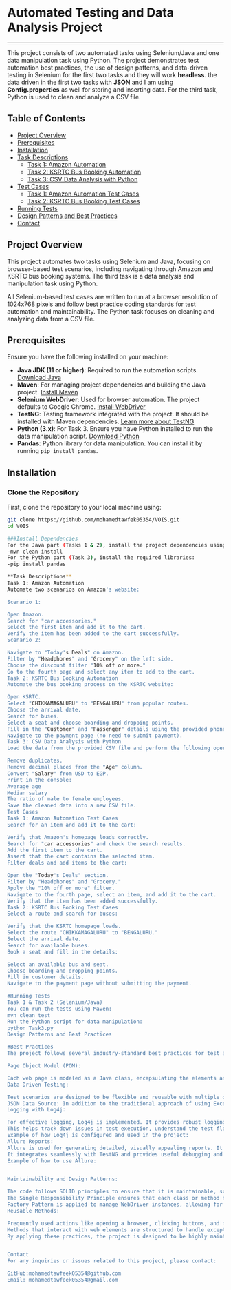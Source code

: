 # Automated Testing and Data Analysis Project
--------------------------------------------
This project consists of two automated tasks using Selenium/Java and one data manipulation task using Python. The project demonstrates test automation best practices, the use of design patterns, and data-driven testing in Selenium for the first two tasks and they will work **headless**. the data driven in the first two tasks with **JSON** and I am using **Config.properties** as well for storing and inserting data. For the third task, Python is used to clean and analyze a CSV file.

## Table of Contents
- [Project Overview](#project-overview)
- [Prerequisites](#prerequisites)
- [Installation](#installation)
- [Task Descriptions](#task-descriptions)
  - [Task 1: Amazon Automation](#task-1-amazon-automation)
  - [Task 2: KSRTC Bus Booking Automation](#task-2-ksrtc-bus-booking-automation)
  - [Task 3: CSV Data Analysis with Python](#task-3-csv-data-analysis-with-python)
- [Test Cases](#test-cases)
  - [Task 1: Amazon Automation Test Cases](#task-1-amazon-automation-test-cases)
  - [Task 2: KSRTC Bus Booking Test Cases](#task-2-ksrtc-bus-booking-test-cases)
- [Running Tests](#running-tests)
- [Design Patterns and Best Practices](#design-patterns-and-best-practices)
- [Contact](#contact)

## Project Overview
This project automates two tasks using Selenium and Java, focusing on browser-based test scenarios, including navigating through Amazon and KSRTC bus booking systems. The third task is a data analysis and manipulation task using Python.

All Selenium-based test cases are written to run at a browser resolution of 1024x768 pixels and follow best practice coding standards for test automation and maintainability. The Python task focuses on cleaning and analyzing data from a CSV file.

## Prerequisites
Ensure you have the following installed on your machine:

- **Java JDK (11 or higher)**: Required to run the automation scripts. [Download Java](https://www.oracle.com/java/technologies/javase-jdk11-downloads.html)
- **Maven**: For managing project dependencies and building the Java project. [Install Maven](https://maven.apache.org/install.html)
- **Selenium WebDriver**: Used for browser automation. The project defaults to Google Chrome. [Install WebDriver](https://www.selenium.dev/documentation/webdriver/getting_started/install_drivers/)
- **TestNG**: Testing framework integrated with the project. It should be installed with Maven dependencies. [Learn more about TestNG](https://testng.org/doc/documentation-main.html)
- **Python (3.x)**: For Task 3. Ensure you have Python installed to run the data manipulation script. [Download Python](https://www.python.org/downloads/)
- **Pandas**: Python library for data manipulation. You can install it by running `pip install pandas`.

## Installation
### Clone the Repository
First, clone the repository to your local machine using:
```bash
git clone https://github.com/mohamedtawfek05354/VOIS.git
cd VOIS

###Install Dependencies
For the Java part (Tasks 1 & 2), install the project dependencies using Maven:
-mvn clean install
For the Python part (Task 3), install the required libraries:
-pip install pandas

**Task Descriptions**
Task 1: Amazon Automation
Automate two scenarios on Amazon's website:

Scenario 1:

Open Amazon.
Search for "car accessories."
Select the first item and add it to the cart.
Verify the item has been added to the cart successfully.
Scenario 2:

Navigate to "Today's Deals" on Amazon.
Filter by "Headphones" and "Grocery" on the left side.
Choose the discount filter "10% off or more."
Go to the fourth page and select any item to add to the cart.
Task 2: KSRTC Bus Booking Automation
Automate the bus booking process on the KSRTC website:

Open KSRTC.
Select "CHIKKAMAGALURU" to "BENGALURU" from popular routes.
Choose the arrival date.
Search for buses.
Select a seat and choose boarding and dropping points.
Fill in the "Customer" and "Passenger" details using the provided phone number 6789125987.
Navigate to the payment page (no need to submit payment).
Task 3: CSV Data Analysis with Python
Load the data from the provided CSV file and perform the following operations:

Remove duplicates.
Remove decimal places from the "Age" column.
Convert "Salary" from USD to EGP.
Print in the console:
Average age
Median salary
The ratio of male to female employees.
Save the cleaned data into a new CSV file.
Test Cases
Task 1: Amazon Automation Test Cases
Search for an item and add it to the cart:

Verify that Amazon's homepage loads correctly.
Search for "car accessories" and check the search results.
Add the first item to the cart.
Assert that the cart contains the selected item.
Filter deals and add items to the cart:

Open the "Today's Deals" section.
Filter by "Headphones" and "Grocery."
Apply the "10% off or more" filter.
Navigate to the fourth page, select an item, and add it to the cart.
Verify that the item has been added successfully.
Task 2: KSRTC Bus Booking Test Cases
Select a route and search for buses:

Verify that the KSRTC homepage loads.
Select the route "CHIKKAMAGALURU" to "BENGALURU."
Select the arrival date.
Search for available buses.
Book a seat and fill in the details:

Select an available bus and seat.
Choose boarding and dropping points.
Fill in customer details.
Navigate to the payment page without submitting the payment.

#Running Tests
Task 1 & Task 2 (Selenium/Java)
You can run the tests using Maven:
mvn clean test
Run the Python script for data manipulation:
python Task3.py
Design Patterns and Best Practices

#Best Practices
The project follows several industry-standard best practices for test automation and incorporates key design patterns and frameworks to ensure maintainability, scalability, and efficiency. Below are the key practices applied:

Page Object Model (POM):

Each web page is modeled as a Java class, encapsulating the elements and behaviors associated with that page. This pattern promotes code reusability and better separation of concerns.
Data-Driven Testing:

Test scenarios are designed to be flexible and reusable with multiple data sets by implementing TestNG’s @DataProvider. This allows the test cases to be parameterized, reducing duplication and increasing test coverage.
JSON Data Source: In addition to the traditional approach of using Excel or CSV, this project also demonstrates data-driven testing using JSON as the input data source. JSON files are parsed to supply data to test cases, enabling flexible and structured test case design.
Logging with Log4j:

For effective logging, Log4j is implemented. It provides robust logging capabilities, ensuring that each test execution is thoroughly documented with relevant info, debug, warning, and error logs.
This helps track down issues in test execution, understand the test flow, and generate clear logs for debugging.
Example of how Log4j is configured and used in the project:
Allure Reports:
Allure is used for generating detailed, visually appealing reports. It captures important test execution details, including step-by-step results, screenshots on failure, and a complete overview of passed, failed, and skipped tests.
It integrates seamlessly with TestNG and provides useful debugging and test-reporting insights.
Example of how to use Allure:


Maintainability and Design Patterns:

The code follows SOLID principles to ensure that it is maintainable, scalable, and easy to extend.
The Single Responsibility Principle ensures that each class or method has a well-defined purpose, enhancing the maintainability and readability of the codebase.
Factory Pattern is applied to manage WebDriver instances, allowing for flexible browser configurations and parallel execution.
Reusable Methods:

Frequently used actions like opening a browser, clicking buttons, and form-filling are encapsulated into reusable methods to avoid duplication and improve efficiency.
Methods that interact with web elements are structured to handle exceptions and wait for elements dynamically, making the tests more stable and robust.
By applying these practices, the project is designed to be highly maintainable, easy to extend, and robust, ensuring that test scripts are adaptable to changing requirements or applications.


Contact
For any inquiries or issues related to this project, please contact:

GitHub:mohamedtawfeek05354@github.com
Email: mohamedtawfeek05354@gmail.com
